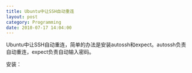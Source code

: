 ```yaml
---
title: Ubuntu中让SSH自动重连
layout: post
category: Programming
date: 2010-07-17 14:04:00
---
```


Ubuntu中让SSH自动重连，简单的办法是安装autossh和expect。autossh负责自动重连，expect负责自动输入密码。

安装：&nbsp;

<div class="cnblogs_code">
<div><!--

Code highlighting produced by Actipro CodeHighlighter (freeware)

http://www.CodeHighlighter.com/

--><span style="color: #000000;">sudo&nbsp;apt</span><span style="color: #000000;">-</span><span style="color: #000000;">get&nbsp;install&nbsp;autossh

sudo&nbsp;apt</span><span style="color: #000000;">-</span><span style="color: #000000;">get&nbsp;install&nbsp;expect</span></div>
</div>

新建一个sh脚本，例如：/etc/autossh.sh，内容：

<div class="cnblogs_code" onclick="cnblogs_code_show('30da8edf-3040-445b-b9df-2affb173510b')">
<div id="cnblogs_code_open_30da8edf-3040-445b-b9df-2affb173510b">
<div><!--

Code highlighting produced by Actipro CodeHighlighter (freeware)

http://www.CodeHighlighter.com/

--><span style="color: #008000;">#</span><span style="color: #008000;">!/bin/bash</span><span style="color: #008000;">

</span><span style="color: #000000;">HOST</span><span style="color: #000000;">=</span><span style="color: #800000;">"</span><span style="color: #800000;">xx.xxx.com</span><span style="color: #800000;">"</span><span style="color: #000000;">

USER</span><span style="color: #000000;">=</span><span style="color: #800000;">"yourname</span><span style="color: #800000;">"</span><span style="color: #000000;">

PASS</span><span style="color: #000000;">=</span><span style="color: #800000;">"yourpassword</span><span style="color: #800000;">"</span><span style="color: #000000;">

CMD</span><span style="color: #000000;">=</span><span style="color: #000000;">$@

&nbsp;

VAR</span><span style="color: #000000;">=</span><span style="color: #000000;">$(expect&nbsp;</span><span style="color: #000000;">-</span><span style="color: #000000;">c&nbsp;</span><span style="color: #800000;">"

</span><span style="color: #000000;">spawn&nbsp;</span><span style="color: #000000;">/</span><span style="color: #000000;">usr</span><span style="color: #000000;">/</span><span style="color: #000000;">bin</span><span style="color: #000000;">/</span><span style="color: #000000;">autossh&nbsp;</span><span style="color: #000000;">-</span><span style="color: #000000;">M&nbsp;</span><span style="color: #000000;">2000</span><span style="color: #000000;">&nbsp;</span><span style="color: #000000;">-</span><span style="color: #000000;">N&nbsp;</span><span style="color: #000000;">-</span><span style="color: #000000;">v&nbsp;</span><span style="color: #000000;">-</span><span style="color: #000000;">D&nbsp;</span><span style="color: #000000;">127.0</span><span style="color: #000000;">.</span><span style="color: #000000;">0.1</span><span style="color: #000000;">:</span><span style="color: #000000;">7070</span><span style="color: #000000;">&nbsp;$USER@$HOST&nbsp;$CMD

match_max&nbsp;</span><span style="color: #000000;">100000</span><span style="color: #000000;">

expect&nbsp;\</span><span style="color: #800000;">"</span><span style="color: #800000;">*?assword:*\</span><span style="color: #800000;">"</span><span style="color: #000000;">

send&nbsp;</span><span style="color: #000000;">--</span><span style="color: #000000;">&nbsp;\</span><span style="color: #800000;">"</span><span style="color: #800000;">$PASS\r\</span><span style="color: #800000;">"</span><span style="color: #000000;">

send&nbsp;</span><span style="color: #000000;">--</span><span style="color: #000000;">&nbsp;\</span><span style="color: #800000;">"</span><span style="color: #800000;">\r\</span><span style="color: #800000;">"</span><span style="color: #000000;">

expect&nbsp;eof

</span><span style="color: #800000;">"</span><span style="color: #800000;">)</span><span style="color: #800000;">

</span><span style="color: #000000;">echo&nbsp;</span><span style="color: #800000;">"</span><span style="color: #800000;">===============</span><span style="color: #800000;">"</span><span style="color: #000000;">

echo&nbsp;</span><span style="color: #800000;">"</span><span style="color: #800000;">$VAR</span><span style="color: #800000;">"</span></div>
</div>
</div>

运行/etc/autossh.sh，就自动登录了。
